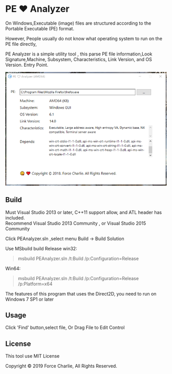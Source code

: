# PE ❤ Analyzer

On Windows,Executable (image) files are structured according to the Portable Executable (PE) format.  

However, People usually do not know what operating system to run on the PE file directly, 

PE Analyzer is a simple utility tool ,  this parse PE file information,Look Signature,Machine, Subsystem, Characteristics, 
Link Version, and OS Version. Entry Point.

![PE Analyzer](./docs/images/snapshot.png)

## Build

Must Visual Studio 2013 or later, C++11 support allow, and ATL header has included.     
Recommend Visual Studio 2013 Community , or Visual Studio 2015 Community    

Click PEAnalyzer.sln ,select menu Build -> Build Solution

Use MSbuild build Release win32:    
>msbuild PEAnalyzer.sln /t:Build /p:Configuration=Release     

Win64:
>msbuild PEAnalyzer.sln /t:Build /p:Configuration=Release /p:Platform=x64

The features of this program that uses the Direct2D, you need to run on Windows 7 SP1 or later

## Usage

Click 'Find' button,select file, Or Drag File to Edit Control


## License

This tool use MIT License

Copyright &copy; 2019 Force Charlie, All Rights Reserved.    

